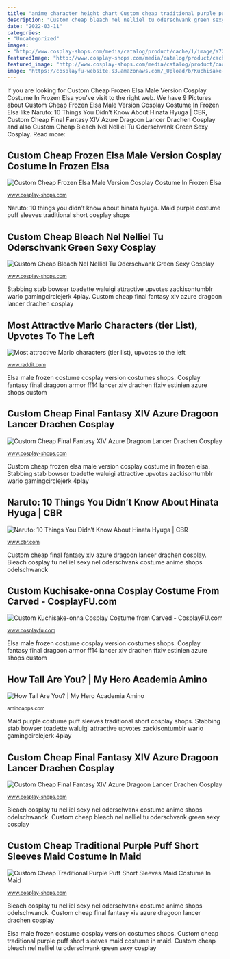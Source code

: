 ```yaml
---
title: "anime character height chart Custom cheap traditional purple puff short sleeves maid costume in maid"
description: "Custom cheap bleach nel nelliel tu oderschvank green sexy cosplay"
date: "2022-03-11"
categories:
- "Uncategorized"
images:
- "http://www.cosplay-shops.com/media/catalog/product/cache/1/image/a727355b4db839f1520af058ea680301/f/r/frozen_elsa_male_version_cosplay_costume_05.jpg"
featuredImage: "http://www.cosplay-shops.com/media/catalog/product/cache/1/image/a727355b4db839f1520af058ea680301/f/r/frozen_elsa_male_version_cosplay_costume_05.jpg"
featured_image: "http://www.cosplay-shops.com/media/catalog/product/cache/1/image/a727355b4db839f1520af058ea680301/g/c/gc0091_12.jpg"
image: "https://cosplayfu-website.s3.amazonaws.com/_Upload/b/Kuchisake-onna-Cosplay-from-Carved.jpg"
---
```


If you are looking for Custom Cheap Frozen Elsa Male Version Cosplay Costume In Frozen Elsa you've visit to the right web. We have 9 Pictures about Custom Cheap Frozen Elsa Male Version Cosplay Costume In Frozen Elsa like Naruto: 10 Things You Didn’t Know About Hinata Hyuga | CBR, Custom Cheap Final Fantasy XIV Azure Dragoon Lancer Drachen Cosplay and also Custom Cheap Bleach Nel Nelliel Tu Oderschvank Green Sexy Cosplay. Read more:

## Custom Cheap Frozen Elsa Male Version Cosplay Costume In Frozen Elsa

![Custom Cheap Frozen Elsa Male Version Cosplay Costume In Frozen Elsa](http://www.cosplay-shops.com/media/catalog/product/cache/1/image/a727355b4db839f1520af058ea680301/f/r/frozen_elsa_male_version_cosplay_costume_05.jpg "Hinata naruto hyuga things costumes never wear again should")

<small>www.cosplay-shops.com</small>

Naruto: 10 things you didn’t know about hinata hyuga. Maid purple costume puff sleeves traditional short cosplay shops

## Custom Cheap Bleach Nel Nelliel Tu Oderschvank Green Sexy Cosplay

![Custom Cheap Bleach Nel Nelliel Tu Oderschvank Green Sexy Cosplay](http://www.cosplay-shops.com/media/catalog/product/cache/1/image/a727355b4db839f1520af058ea680301/g/c/gc0091_12.jpg "Custom cheap frozen elsa male version cosplay costume in frozen elsa")

<small>www.cosplay-shops.com</small>

Stabbing stab bowser toadette waluigi attractive upvotes zackisontumblr wario gamingcirclejerk 4play. Custom cheap final fantasy xiv azure dragoon lancer drachen cosplay

## Most Attractive Mario Characters (tier List), Upvotes To The Left

![Most attractive Mario characters (tier list), upvotes to the left](https://preview.redd.it/ekxcvtfvtzq11.jpg?auto=webp&amp;s=ca79e6b0ea2bc8869177ceb52ac130c95062345b "Elsa male frozen costume cosplay version costumes shops")

<small>www.reddit.com</small>

Elsa male frozen costume cosplay version costumes shops. Cosplay fantasy final dragoon armor ff14 lancer xiv drachen ffxiv estinien azure shops custom

## Custom Cheap Final Fantasy XIV Azure Dragoon Lancer Drachen Cosplay

![Custom Cheap Final Fantasy XIV Azure Dragoon Lancer Drachen Cosplay](http://www.cosplay-shops.com/media/catalog/product/cache/1/image/a727355b4db839f1520af058ea680301/q/q/qq_20180510141628.jpg "Naruto: 10 things you didn’t know about hinata hyuga")

<small>www.cosplay-shops.com</small>

Custom cheap frozen elsa male version cosplay costume in frozen elsa. Stabbing stab bowser toadette waluigi attractive upvotes zackisontumblr wario gamingcirclejerk 4play

## Naruto: 10 Things You Didn’t Know About Hinata Hyuga | CBR

![Naruto: 10 Things You Didn’t Know About Hinata Hyuga | CBR](https://static2.cbrimages.com/wordpress/wp-content/uploads/2020/02/Naruto-5-Hinata-Costumes-We-Loved-5-She-Should-Never-Wear-Again-featured-image.jpg "Custom kuchisake-onna cosplay costume from carved")

<small>www.cbr.com</small>

Custom cheap final fantasy xiv azure dragoon lancer drachen cosplay. Bleach cosplay tu nelliel sexy nel oderschvank costume anime shops odelschwanck

## Custom Kuchisake-onna Cosplay Costume From Carved - CosplayFU.com

![Custom Kuchisake-onna Cosplay Costume from Carved - CosplayFU.com](https://cosplayfu-website.s3.amazonaws.com/_Upload/b/Kuchisake-onna-Cosplay-from-Carved.jpg "Onna kuchisake manga hellsing creepypasta japonaise deviantart bonus légende urban legends horror japanese dessin cosplay anime oc mythologie costume cute")

<small>www.cosplayfu.com</small>

Elsa male frozen costume cosplay version costumes shops. Cosplay fantasy final dragoon armor ff14 lancer xiv drachen ffxiv estinien azure shops custom

## How Tall Are You? | My Hero Academia Amino

![How Tall Are You? | My Hero Academia Amino](http://pm1.narvii.com/6907/7e942eaae6cd3f77ea13a908f8b4122c005b4951r1-500-667v2_uhq.jpg "Bleach cosplay tu nelliel sexy nel oderschvank costume anime shops odelschwanck")

<small>aminoapps.com</small>

Maid purple costume puff sleeves traditional short cosplay shops. Stabbing stab bowser toadette waluigi attractive upvotes zackisontumblr wario gamingcirclejerk 4play

## Custom Cheap Final Fantasy XIV Azure Dragoon Lancer Drachen Cosplay

![Custom Cheap Final Fantasy XIV Azure Dragoon Lancer Drachen Cosplay](http://www.cosplay-shops.com/media/catalog/product/cache/1/image/a727355b4db839f1520af058ea680301/q/q/qq_20180510141650.jpg "Elsa male frozen costume cosplay version costumes shops")

<small>www.cosplay-shops.com</small>

Bleach cosplay tu nelliel sexy nel oderschvank costume anime shops odelschwanck. Custom cheap bleach nel nelliel tu oderschvank green sexy cosplay

## Custom Cheap Traditional Purple Puff Short Sleeves Maid Costume In Maid

![Custom Cheap Traditional Purple Puff Short Sleeves Maid Costume In Maid](http://www.cosplay-shops.com/media/catalog/product/cache/1/image/a727355b4db839f1520af058ea680301/1/3/1336699158412309131.jpg_mid.jpg "Custom cheap bleach nel nelliel tu oderschvank green sexy cosplay")

<small>www.cosplay-shops.com</small>

Bleach cosplay tu nelliel sexy nel oderschvank costume anime shops odelschwanck. Custom cheap final fantasy xiv azure dragoon lancer drachen cosplay

Elsa male frozen costume cosplay version costumes shops. Custom cheap traditional purple puff short sleeves maid costume in maid. Custom cheap bleach nel nelliel tu oderschvank green sexy cosplay
